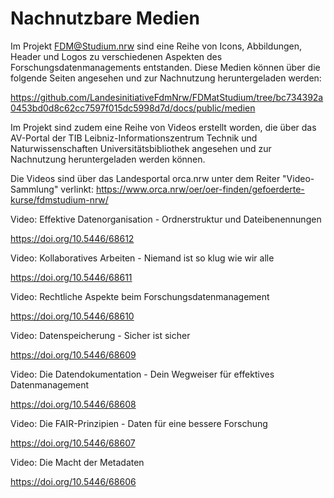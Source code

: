 # Nachnutzbare Medien

Im Projekt FDM@Studium.nrw sind eine Reihe von Icons, Abbildungen, Header und Logos zu verschiedenen Aspekten des Forschungsdatenmanagements entstanden. Diese Medien können über die folgende Seiten angesehen und zur Nachnutzung heruntergeladen werden: 

https://github.com/LandesinitiativeFdmNrw/FDMatStudium/tree/bc734392a0453bd0d8c62cc7597f015dc5998d7d/docs/public/medien


Im Projekt sind zudem eine Reihe von Videos erstellt worden, die über das AV-Portal der TIB Leibniz-Informationszentrum Technik und Naturwissenschaften Universitätsbibliothek angesehen und zur Nachnutzung heruntergeladen werden können.

Die Videos sind über das Landesportal orca.nrw unter dem Reiter "Video-Sammlung" verlinkt: https://www.orca.nrw/oer/oer-finden/gefoerderte-kurse/fdmstudium-nrw/

Video: Effektive Datenorganisation - Ordnerstruktur und Dateibenennungen

https://doi.org/10.5446/68612

Video: Kollaboratives Arbeiten - Niemand ist so klug wie wir alle

https://doi.org/10.5446/68611

Video: Rechtliche Aspekte beim Forschungsdatenmanagement

https://doi.org/10.5446/68610

Video: Datenspeicherung - Sicher ist sicher

https://doi.org/10.5446/68609

Video: Die Datendokumentation - Dein Wegweiser für effektives Datenmanagement

https://doi.org/10.5446/68608

Video: Die FAIR-Prinzipien - Daten für eine bessere Forschung

https://doi.org/10.5446/68607

Video: Die Macht der Metadaten

https://doi.org/10.5446/68606
